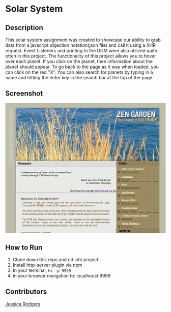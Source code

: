# Solar System

## Description
This solar system assignment was created to showcase our ability to grab data from a javscript objection notation(json file) and call it using a XHR request. Event Listeners and printing to the DOM were also utilized quite often in this project. The functionality of this project allows you to hover over each planet. If you click on the planet, then information about the planet should appear. To go back to the page as it was when loaded, you can click on the red "X". You can also search for planets by typing in a name and hitting the enter key in the search bar at the top of the page. 



## Screenshot
![Webpage](https://raw.githubusercontent.com/jessrod11/html-css-101/master/screenshots/screenshot.png)


## How to Run
1. Clone down this repo and cd into project.
1. Install http-server plugin via npm
1. In your terminal, ``` hs -p 9999 ```
1. in your browser navigation to: localhoust:9999

## Contributors
[Jessica Rodgers](https://github.com/jessrod11)